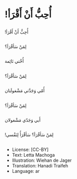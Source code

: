 #  !أُحِبُّ أَنْ أَقْرَأ

##
 !أُحِبُّ أَنْ أَقْرَأ

##
لِمَنْ سَأقْرَأ؟

##
أُخْتي نَائِمة

##
لِمَنْ سَأقْرَأ؟

##
أُمّي وَجَدَّتي مَشْغولَتان

##
لِمَنْ سَأقْرَأ؟

##
أَبي وَجَدّي مَشْغولان

##
!لِمَنْ سَأقْرَأ؟ سَأقْرَأُ لِنَفْسي

##
* License: [CC-BY]
* Text: Letta Machoga
* Illustration: Wiehan de Jager
* Translation: Hanadi Traifeh
* Language: ar
